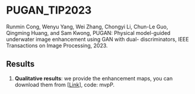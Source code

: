 # PUGAN_TIP2023
Runmin Cong, Wenyu Yang, Wei Zhang, Chongyi Li, Chun-Le Guo, Qingming Huang, and Sam Kwong, PUGAN: Physical model-guided underwater image enhancement using GAN with dual- discriminators, IEEE Transactions on Image Processing, 2023. 

## Results

1. **Qualitative results**: we provide the enhancement maps, you can download them from [[Link](https://pan.baidu.com/s/12hskOHReUg27UbHNlMbh_A?pwd=mvpP)], code: mvpP.
